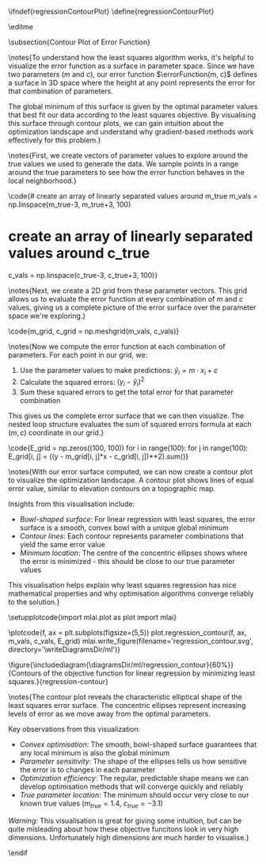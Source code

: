 \ifndef{regressionContourPlot}
\define{regressionContourPlot}

\editme

\subsection{Contour Plot of Error Function}

\notes{To understand how the least squares algorithm works, it's helpful to visualize the error function as a surface in parameter space. Since we have two parameters ($m$ and $c$), our error function $\errorFunction(m, c)$ defines a surface in 3D space where the height at any point represents the error for that combination of parameters.

The global minimum of this surface is given by the optimal parameter values that best fit our data according to the least squares objective. By visualising this surface through contour plots, we can gain intuition about the optimization landscape and understand why gradient-based methods work effectively for this problem.}

\notes{First, we create vectors of parameter values to explore around the true values we used to generate the data. We sample points in a range around the true parameters to see how the error function behaves in the local neighborhood.}


\code{# create an array of linearly separated values around m_true
m_vals = np.linspace(m_true-3, m_true+3, 100) 
# create an array of linearly separated values around c_true
c_vals = np.linspace(c_true-3, c_true+3, 100)}

\notes{Next, we create a 2D grid from these parameter vectors. This grid allows us to evaluate the error function at every combination of $m$ and $c$ values, giving us a complete picture of the error surface over the parameter space we're exploring.}


\code{m_grid, c_grid = np.meshgrid(m_vals, c_vals)}

\notes{Now we compute the error function at each combination of parameters. For each point in our grid, we:

1. Use the parameter values to make predictions: $\hat{y}_i = m \cdot x_i + c$  
2. Calculate the squared errors: $(y_i - \hat{y}_i)^2$
3. Sum these squared errors to get the total error for that parameter combination

This gives us the complete error surface that we can then visualize. The nested loop structure evaluates the sum of squared errors formula at each $(m, c)$ coordinate in our grid.}


\code{E_grid = np.zeros((100, 100))
for i in range(100):
    for j in range(100):
        E_grid[i, j] = ((y - m_grid[i, j]*x - c_grid[i, j])**2).sum()}

\notes{With our error surface computed, we can now create a contour plot to visualize the optimization landscape. A contour plot shows lines of equal error value, similar to elevation contours on a topographic map. 

Insights from this visualisation include:

- *Bowl-shaped surface*: For linear regression with least squares, the error surface is a smooth, convex bowl with a unique global minimum
- *Contour lines*: Each contour represents parameter combinations that yield the same error value
- *Minimum location*: The centre of the concentric ellipses shows where the error is minimized - this should be close to our true parameter values

This visualisation helps explain why least squares regression has nice mathematical properties and why optimisation algorithms converge reliably to the solution.}


\setupplotcode{import mlai.plot as plot
import mlai}

\plotcode{f, ax = plt.subplots(figsize=(5,5))
plot.regression_contour(f, ax, m_vals, c_vals, E_grid)
mlai.write_figure(filename='regression_contour.svg', directory='\writeDiagramsDir/ml')}

\figure{\includediagram{\diagramsDir/ml/regression_contour}{60%}}{Contours of the objective function for linear regression by minimizing least squares.}{regression-contour}

\notes{The contour plot reveals the characteristic elliptical shape of the least squares error surface. The concentric ellipses represent increasing levels of error as we move away from the optimal parameters. 

Key observations from this visualization:

- *Convex optimisation*: The smooth, bowl-shaped surface guarantees that any local minimum is also the global minimum
- *Parameter sensitivity*: The shape of the ellipses tells us how sensitive the error is to changes in each parameter
- *Optimization efficiency*: The regular, predictable shape means we can develop optimisation methods that will converge quickly and reliably
- *True parameter location*: The minimum should occur very close to our known true values ($m_{true} = 1.4$, $c_{true} = -3.1$)

*Warning:* This visualisation is great for giving some intuition, but can be quite misleading about how these objective funcitons look in very high dimensions. Unfortunately high dimensions are much harder to visualise.}

\endif
